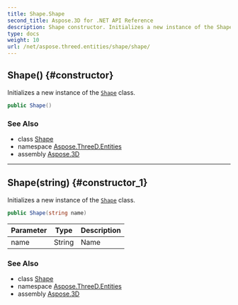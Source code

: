 ```yaml
---
title: Shape.Shape
second_title: Aspose.3D for .NET API Reference
description: Shape constructor. Initializes a new instance of the Shape class
type: docs
weight: 10
url: /net/aspose.threed.entities/shape/shape/
---
```

## Shape() {#constructor}

Initializes a new instance of the [`Shape`](../) class.

```csharp
public Shape()
```

### See Also

* class [Shape](../)
* namespace [Aspose.ThreeD.Entities](../../shape/)
* assembly [Aspose.3D](../../../)

---

## Shape(string) {#constructor_1}

Initializes a new instance of the [`Shape`](../) class.

```csharp
public Shape(string name)
```

| Parameter | Type | Description |
| --- | --- | --- |
| name | String | Name |

### See Also

* class [Shape](../)
* namespace [Aspose.ThreeD.Entities](../../shape/)
* assembly [Aspose.3D](../../../)


